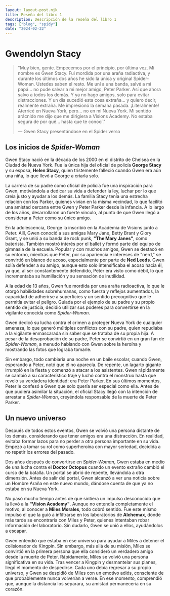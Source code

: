 ```yaml
---
layout: layout-post.njk
title: Reseña del libro 1
description: Descripción de la reseña del libro 1
tags: ["blog", "spidy"]
date: "2024-02-22"
---
```


# Gwendolyn Stacy

> "Muy bien, gente. Empecemos por el principio, por última vez. Mi nombre es Gwen Stacy. Fui mordida por una araña radiactiva, y durante los últimos dos años he sido la única y original Spider-Woman. Ustedes saben el resto. Me uní a una banda, salvé a mi papá... no pude salvar a mi mejor amigo, Peter Parker. Así que ahora salvo a todos los demás. Y ya no hago amigos, solo para evitar distracciones. Y un día sucedió esta cosa extraña... y quiero decir, realmente extraña. Me impresionó la semana pasada. ¡Literalmente! Aterricé en Nueva York, pero... no en mi Nueva York. Mi sentido arácnido me dijo que me dirigiera a Visions Academy. No estaba segura de por qué... hasta que te conocí."
>
> ― Gwen Stacy presentándose en el Spider verso

## Los inicios de *Spider-Woman*


Gwen Stacy nació en la década de los 2000 en el distrito de Chelsea en la Ciudad de Nueva York. Fue la única hija del oficial de policía **George Stacy** y su esposa, **Helen Stacy**, quien tristemente falleció cuando Gwen era aún una niña, lo que llevó a George a criarla solo.

La carrera de su padre como oficial de policía fue una inspiración para Gwen, motivándola a dedicar su vida a defender la ley, luchar por lo que creía justo y ayudar a los demás. La familia Stacy tenía una estrecha relación con los Parker, quienes vivían en la misma vecindad, lo que facilitó una amistad cercana entre Gwen y Peter Parker desde la infancia. A lo largo de los años, desarrollaron un fuerte vínculo, al punto de que Gwen llegó a considerar a Peter como su único amigo.

En la adolescencia, George la inscribió en la Academia de Visions junto a Peter. Allí, Gwen conoció a sus amigas Mary Jane, Betty Brant y Glory Grant, y se unió a su banda de rock punk, **"The Mary Janes"**, como baterista. También mostró interés por el ballet y formó parte del equipo de gimnasia de la escuela. Popular y con muchos amigos, Gwen se destacó en su entorno, mientras que Peter, por su apariencia e intereses de "nerd," se convirtió en blanco de acoso, especialmente por parte de **Ned Leeds**. Gwen solía defender a su amigo, aunque esto solo intensificaba el acoso hacia él, ya que, al ser constantemente defendido, Peter era visto como débil, lo que incrementaba su humillación y su sensación de inutilidad.

A la edad de 13 años, Gwen fue mordida por una araña radioactiva, lo que le otorgó habilidades sobrehumanas, como fuerza y reflejos aumentados, la capacidad de adherirse a superficies y un sentido precognitivo que le permitía evitar el peligro. Guiada por el ejemplo de su padre y su propio sentido de justicia, decidió utilizar sus poderes para convertirse en la vigilante conocida como *Spider-Woman*.

Gwen dedicó su lucha contra el crimen a proteger Nueva York de cualquier amenaza, lo que generó múltiples conflictos con su padre, quien repudiaba a la vigilante enmascarada sin saber que se trataba de su propia hija. A pesar de la desaprobación de su padre, Peter se convirtió en un gran fan de *Spider-Woman*, a menudo hablando con Gwen sobre la heroína y mostrando las fotos que lograba tomarle.

Sin embargo, todo cambiaría una noche en un baile escolar, cuando Gwen, esperando a Peter, notó que él no aparecía. De repente, un lagarto gigante irrumpió en la fiesta y comenzó a atacar a los asistentes. Gwen rápidamente se cambió a su característico traje y luchó contra el monstruo hasta que reveló su verdadera identidad: era Peter Parker. En sus últimos momentos, Peter le confesó a Gwen que solo quería ser especial como ella. Antes de que pudiera asimilar la situación, el oficial Stacy llegó con la intención de arrestar a *Spider-Woman*, creyéndola responsable de la muerte de Peter Parker.

## Un nuevo universo


Después de todos estos eventos, Gwen se volvió una persona distante de los demás, considerando que tener amigos era una distracción. En realidad, evitaba formar lazos para no perder a otra persona importante en su vida. Empezó a tomar su rol como superheroína con mayor seriedad, decidida a no repetir los errores del pasado.

Dos años después de convertirse en *Spider-Woman*, Gwen estaba en medio de una lucha contra el **Doctor Octopus** cuando un evento extraño cambió el curso de la batalla. Un portal se abrió de repente, llevándola a otra dimensión. Antes de salir del portal, Gwen alcanzó a ver una noticia sobre un Hombre Araña en este nuevo mundo, dándose cuenta de que ya no estaba en su Nueva York.

No pasó mucho tiempo antes de que sintiera un impulso desconocido que la llevó a la **"Vision Academy"**. Aunque no entendía completamente el motivo, al conocer a **Miles Morales**, todo cobró sentido. Fue este mismo impulso el que la guió a infiltrarse en los laboratorios de **Alchemax**, donde más tarde se encontraría con Miles y Peter, quienes intentaban robar información del laboratorio. Sin dudarlo, Gwen se unió a ellos, ayudándolos a escapar.

Gwen entendió que estaba en ese universo para ayudar a Miles a detener el colisionador de Kingpin. Sin embargo, más allá de su misión, Miles se convirtió en la primera persona que ella consideró un verdadero amigo desde la muerte de Peter. Rápidamente, Miles se volvió una persona significativa en su vida. Tras vencer a Kingpin y desmantelar sus planes, llegó el momento de despedirse. Cada uno debía regresar a su propio universo, y Gwen se despidió de Miles con un emotivo adiós, consciente de que probablemente nunca volverían a verse. En ese momento, comprendió que, aunque la distancia los separara, su amistad permanecería en su corazón.